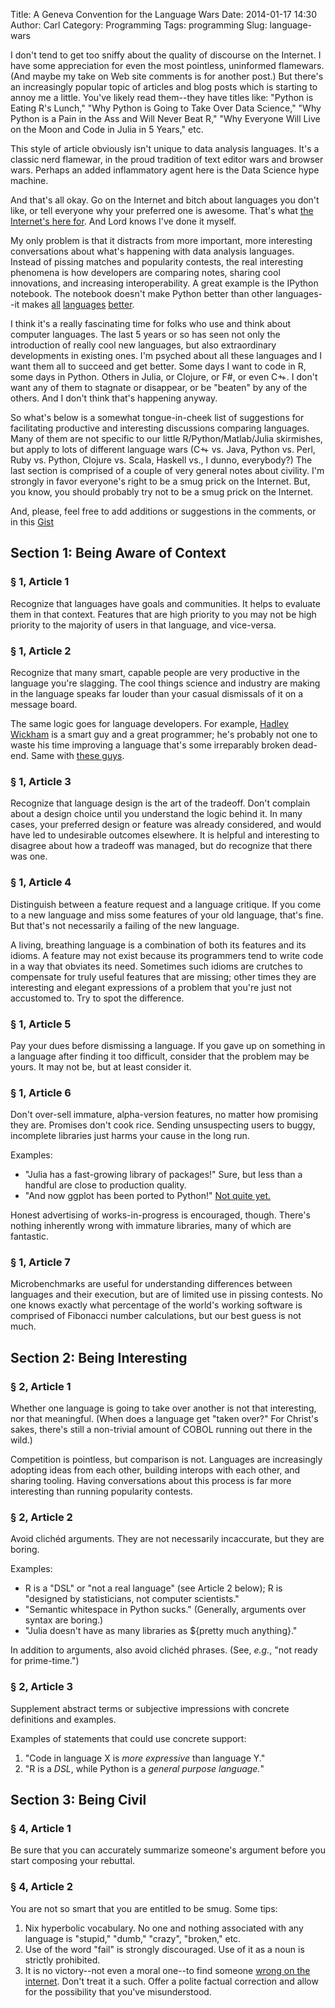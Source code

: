 Title: A Geneva Convention for the Language Wars
Date: 2014-01-17 14:30
Author: Carl
Category: Programming
Tags: programming
Slug: language-wars

I don't tend to get too sniffy about the quality of discourse on the
Internet. I have some appreciation for even the most pointless, uninformed
flamewars. (And maybe my take on Web site comments is for another post.) But
there's an increasingly popular topic of articles and blog posts which is starting to annoy
me a little. You've likely read them--they have titles like: "Python is Eating R's Lunch," "Why
Python is Going to Take Over Data Science," "Why Python is a Pain in the Ass and
Will Never Beat R," "Why Everyone Will Live on the Moon and Code in Julia in 5
Years," etc.

This style of article obviously isn't unique to data analysis
languages. It's a classic nerd flamewar, in the proud tradition of text editor wars
and browser wars. Perhaps an added inflammatory agent here is the Data Science hype
machine.

And that's all okay. Go on the Internet and bitch about languages you don't like, or tell
everyone why your preferred one is awesome. That's what
[the Internet's here for][hacker-news]. And Lord knows I've done it myself.

My only problem is that it distracts from more important, more
interesting conversations about what's happening with data analysis
languages. Instead of pissing matches and popularity contests, the real
interesting phenomena is how developers are comparing notes, sharing cool
innovations, and increasing interoperability. A great example is the IPython
notebook. The notebook doesn't make Python better than other languages--it makes
[all][ijulia] [languages][ihaskell] [better][iruby].

I think it's a really fascinating time for folks who use and think about
computer languages. The last 5 years or so has seen not only the introduction of
really cool new languages, but also extraordinary developments in existing
ones. I'm psyched about all these languages and I want them all to succeed and
get better. Some days I want to code in R, some days in Python. Others in Julia,
or Clojure, or F#, or even C+<span style="margin-left:-4px">+</span>. I don't want any of them to stagnate or
disappear, or be "beaten" by any of the others. And I don't think that's
happening anyway.

So what's below is a somewhat tongue-in-cheek list of suggestions for
facilitating productive and interesting discussions comparing languages. Many of them are not specific
to our little R/Python/Matlab/Julia skirmishes, but apply to lots of different
language wars (C+<span style="margin-left:-4px">+</span> vs. Java, Python vs. Perl, Ruby vs. Python, Clojure vs. Scala, Haskell vs.,
I dunno, everybody?) The last section is comprised of a couple of very general
notes about civility. I'm strongly in favor everyone's right to be a smug prick
on the Internet. But, you know, you should probably try not to be a smug prick
on the Internet.

And, please, feel free to add additions or suggestions in the comments, or in this [Gist][gist]

## Section 1: Being Aware of Context ##

### § 1, Article 1 ###
Recognize that languages have goals and communities. It helps to evaluate them in
that context. Features that are high priority to you may not be high priority to
the majority of users in that language, and vice-versa.

### § 1, Article 2 ###
Recognize that many smart, capable people are very productive in the language
you're slagging. The cool things science and industry are making in the language
speaks far louder than your casual dismissals of it on a message board.

The same logic goes for language developers. For example,
[Hadley Wickham][hadley] is a smart guy and a great programmer; he's probably not one to
waste his time improving a language that's some irreparably broken
dead-end. Same with [these guys][contio].

### § 1, Article 3 ###
Recognize that language design is the art of the tradeoff. Don't complain about
a design choice until you understand the logic behind it. In many cases, your
preferred design or feature was already considered, and would have led to
undesirable outcomes elsewhere. It is helpful and
interesting to disagree about how a tradeoff was managed, but do recognize that there
was one.

### § 1, Article 4 ###
Distinguish between a feature request and a language critique. If you come to a
new language and miss some features of
your old language, that's fine. But that's not necessarily a failing of the new
language.

A living, breathing language is a combination of both its features and its idioms. A
feature may not exist because its programmers tend to write code in a way that
obviates its need. Sometimes such idioms are crutches to compensate for truly
useful features that are missing; other times they are interesting and elegant expressions of a
problem that you're just not accustomed to. Try to spot the difference.

### § 1, Article 5 ###
Pay your dues before dismissing a language. If you gave up on something in a language after finding it too difficult,
consider that the problem may be yours. It may not be, but at least
consider it.

### § 1, Article 6 ###
Don't over-sell immature, alpha-version features, no matter how
promising they are. Promises don't cook rice. Sending unsuspecting users to
buggy, incomplete libraries just harms your cause in the long run.

Examples:

  - "Julia has a fast-growing library of packages!" Sure, but less than a handful
    are close to production quality.
  - "And now ggplot has been ported to Python!" [Not quite yet.][ggplot-python]

Honest advertising of works-in-progress is encouraged, though. There's nothing
inherently wrong with immature libraries, many of which are fantastic.

### § 1, Article 7 ###
Microbenchmarks are useful for understanding differences between languages and their
execution, but are
of limited use in pissing contests. No one knows exactly what percentage of the world's
working software is comprised of Fibonacci number calculations, but our best
guess is not much. 

## Section 2: Being Interesting ##

### § 2, Article 1 ###

Whether one language is going to take over another is not that
interesting, nor that meaningful. (When does a language get "taken over?" For
Christ's sakes, there's still a non-trivial amount of COBOL running out there in the wild.)

Competition is pointless, but comparison is not. Languages are  increasingly adopting ideas from
each other, building interops with each other, and sharing
tooling. Having conversations about this process is far more interesting than
running popularity contests.

### § 2, Article 2 ###
Avoid clichéd arguments. They are not necessarily incaccurate, but
they are boring.

Examples:

- R is a "DSL" or "not a real language" (see Article 2 below); R is "designed by statisticians,
  not computer scientists."
- "Semantic whitespace in Python sucks." (Generally, arguments over
  syntax are boring.)
- "Julia doesn't have as many libraries as ${pretty much anything}."

In addition to arguments, also avoid clichéd phrases. (See, *e.g.*, "not ready
for prime-time.")


### § 2, Article 3 ###
Supplement abstract terms or subjective impressions with concrete definitions
and examples.

Examples of statements that could use concrete support:

  1. "Code in language X is *more expressive* than language Y."
  2. "R is a *DSL*, while Python is a *general purpose language.*"

## Section 3: Being Civil ##

### § 4, Article 1 ###
Be sure that you can accurately summarize someone's argument before you start
composing your rebuttal.

### § 4, Article 2 ###
You are not so smart that you are entitled to be smug. Some tips:

   1. Nix hyperbolic vocabulary. No one and nothing associated with any language
      is "stupid," "dumb," "crazy", "broken," etc.
   2. Use of the word "fail" is strongly discouraged. Use of it as a noun is
      strictly prohibited.
   3. It is no victory--not even a moral one--to find someone
      [wrong on the internet][xkcd-wrong]. Don't treat it a such. Offer a polite
      factual correction and allow for the possibility that you've misunderstood.


[hacker-news]: http://news.ycombinator.com "Hacker News"
[ijulia]: http://nbviewer.ipython.org/url/beowulf.csail.mit.edu/18.337/fractals.ipynb "IJulia notebook"
[iruby]: http://nbviewer.ipython.org/github/minad/iruby/blob/master/IRuby-Example.ipynb "IRuby notebook"
[ihaskell]: http://gibiansky.github.io/IHaskell/demo.html "IHaskell Notebook"
[gist]: https://gist.github.com/carljv/8554723 "Gist"
[hadley]: http://had.co.nz "Hadley Wickham"
[contio]: http://continuum.io "Continuum"
[ggplot-python]: http://blog.yhathq.com/posts/ggplot-for-python.html "ggplot for Python"
[xkcd-wrong]: http://xkcd.com/386/ "XKCD"
